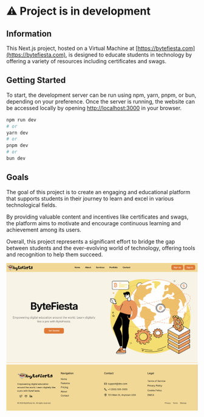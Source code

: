 # ⚠️ Project is in development
## Information

This Next.js project, hosted on a Virtual Machine at [https://bytefiesta.com](https://bytefiesta.com), is designed to educate students in technology by offering a variety of resources including certificates and swags.

## Getting Started

To start, the development server can be run using npm, yarn, pnpm, or bun, depending on your preference. Once the server is running, the website can be accessed locally by opening [http://localhost:3000](http://localhost:3000) in your browser.

```bash
npm run dev
# or
yarn dev
# or
pnpm dev
# or
bun dev
```

## Goals

The goal of this project is to create an engaging and educational platform that supports students in their journey to learn and excel in various technological fields.

By providing valuable content and incentives like certificates and swags, the platform aims to motivate and encourage continuous learning and achievement among its users.

Overall, this project represents a significant effort to bridge the gap between students and the ever-evolving world of technology, offering tools and recognition to help them succeed.

![img1](https://github.com/hardikgdev/certificates/blob/main/public/img1.png)
![img2](https://github.com/hardikgdev/certificates/blob/main/public/img2.png)